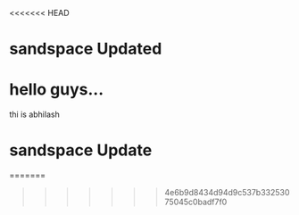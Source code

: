 <<<<<<< HEAD
# sandspace Updated
hello guys...
=======
 thi is abhilash 
 # sandspace Update
=======
>>>>>>> 4e6b9d8434d94d9c537b33253075045c0badf7f0
